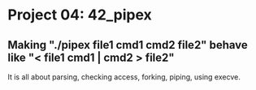 # Project 04: 42_pipex

## Making "./pipex file1 cmd1 cmd2 file2" behave like  "&lt; file1 cmd1 | cmd2 > file2"

It is all about parsing, checking access, forking, piping, using execve.
